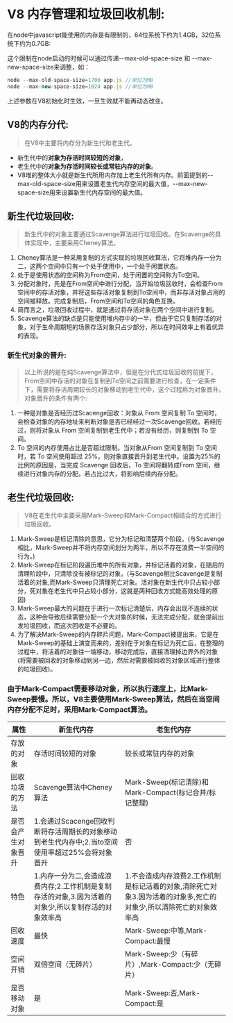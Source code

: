 # V8 内存管理和垃圾回收机制:
在node中javascript能使用的内存是有限制的，64位系统下约为1.4GB，32位系统下约为0.7GB:

这个限制在node启动的时候可以通过传递--max-old-space-size 和 --max-new-space-size来调整，如：
```js
node --max-old-space-size=1700 app.js //单位为MB
node --max-new-space-size=1024 app.js //单位为MB
```
上述参数在V8初始化时生效，一旦生效就不能再动态改变。

## V8的内存分代:
> 在V8中主要将内存分为新生代和老生代。
- 新生代中的**对象为存活时间较短的对象**，
- 老生代中的**对象为存活时间较长或常驻内存的对象**。
- V8堆的整体大小就是新生代所用内存加上老生代所有内存。前面提到的--max-old-space-size用来设置老生代内存空间的最大值，--max-new-space-size用来设置新生代内存空间的最大值。

## 新生代垃圾回收:
>新生代中的对象主要通过Scavenge算法进行垃圾回收。在Scavenge的具体实现中，主要采用Cheney算法。

1. Cheney算法是一种采用复制的方式实现的垃圾回收算法，它将堆内存一分为二，这两个空间中只有一个处于使用中，一个处于闲置状态。
2. 处于是使用状态的空间称为From空间，处于闲置的空间称为To空间。
3. 分配对象时，先是在From空间中进行分配，当开始垃圾回收时，会检查From空间中的存活对象，并将这些存活对象复制到To空间中，而非存活对象占用的空间被释放。完成复制后，From空间和To空间的角色互换。
4. 简而言之，垃圾回收过程中，就是通过将存活对象在两个空间中进行复制。
5. Scavenge算法的缺点是只能使用堆内存中的一半，但由于它只复制存活的对象，对于生命周期短的场景存活对象只占少部分，所以在时间效率上有着优异的表现。

### 新生代对象的晋升:
>以上所说的是在纯Scavenge算法中，但是在分代式垃圾回收的前提下，From空间中存活的对象在复制到To空间之前需要进行检查，在一定条件下，需要将存活周期较长的对象移动到老生代中，这个过程称为对象晋升。
对象晋升的条件有两个:
1. 一种是对象是否经历过Scacenge回收：对象从 From 空间复制 To 空间时，会检查对象的内存地址来判断对象是否已经经过一次Scavenge回收。若经历过，则将对象从 From 空间复制到老生代中；若没有经历，则复制到 To 空间。
2. To 空间的内存使用占比是否超过限制。当对象从From 空间复制到 To 空间时，若 To 空间使用超过 25%，则对象直接晋升到老生代中。设置为25%的比例的原因是，当完成 Scavenge 回收后，To 空间将翻转成From 空间，继续进行对象内存的分配。若占比过大，将影响后续内存分配。

## 老生代垃圾回收:
> V8在老生代中主要采用Mark-Sweep和Mark-Compact相结合的方式进行垃圾回收。
1. Mark-Sweep是标记清除的意思，它分为标记和清楚两个阶段。(与Scavenge相比，Mark-Sweep并不将内存空间划分为两半，所以不存在浪费一半空间的行为。)
2. Mark-Sweep在标记阶段遍历堆中的所有对象，并标记活着的对象，在随后的清理阶段中，只清除没有被标记的对象。(与Scavenge相比Scavenge是复制活着的对象,而Mark-Sweep只清理死亡对象。活对象在新生代中只占较小部分，死对象在老生代中只占较小部分，这就是两种回收方式能高效处理的原因)
3. Mark-Sweep最大的问题在于进行一次标记清楚后，内存会出现不连续的状态，这种会导致后续需要分配一个大对象的时候，无法完成分配，就会提前出发垃圾回收，而这次回收是不必要的。
4. 为了解决Mark-Sweep的内存碎片问题，Mark-Compact被提出来，它是在Mark-Sweep的基础上演变而来的，差别在于对象在标记为死亡后，在整理的过程中，将活着的对象往一端移动，移动完成后，直接清理掉边界外的对象(将需要被回收的对象移动到另一边，然后对需要被回收的对象区域进行整体的垃圾回收)。

###  由于Mark-Compact需要移动对象，所以执行速度上，比Mark-Sweep要慢。所以，V8主要使用Mark-Sweep算法，然后在当空间内存分配不足时，采用Mark-Compact算法。

|属性|新生代内存|老生代内存|
|---|---|---|
|存放的对象|存活时间较短的对象|较长或常驻内存的对象|
|回收垃圾的方法|Scavenge算法中Cheney算法|Mark-Sweep(标记清除)和Mark-Compact(标记合并/标记整理)|
|是否会产生对象晋升|1.会通过Scacenge回收判断将存活周期长的对象移动到老生代内存中;2.当to空间使用率超过25%会将对象晋升|否|
|特色|1.内存一分为二,会造成浪费内存;2.工作机制是复制存活的对象,3.因为活着的对象少,所以复制存活的对象效率高|1.不会造成内存浪费2.工作机制是标记活着的对象,清除死亡对象3.因为活着的对象多,死亡的对象少,所以清除死亡的对象效率高|
|回收速度|最快|Mark-Sweep:中等,Mark-Compact:最慢|
|空间开销|双倍空间（无碎片）|Mark-Sweep:少（有碎片）,Mark-Compact:少（无碎片）|
|是否移动对象|是|Mark-Sweep:否,Mark-Compact:是|